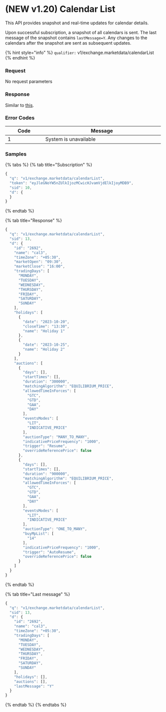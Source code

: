 # (NEW v1.20) Calendar List

This API provides snapshot and real-time updates for calendar details.&#x20;

Upon successful subscription, a snapshot of all calendars is sent. The last message of the snapshot contains `lastMessage=Y`. Any changes to the calendars after the snapshot are sent as subsequent updates.

{% hint style="info" %}
`qualifier:` v1/exchange.marketdata/calendarList
{% endhint %}

### **Request**

No request parameters



### **Response**

Similar to [this](https://www.postman.com/exberry-team/workspace/admin-api/folder/6229811-94a026ea-4e5c-48ae-84f9-9980a8e58278).



### **Error Codes**

<table><thead><tr><th width="150">Code</th><th width="554.4285714285713">Message</th></tr></thead><tbody><tr><td>1</td><td>System is unavailable</td></tr></tbody></table>



### **Samples**

{% tabs %}
{% tab title="Subscription" %}
```javascript
{
  "q": "v1/exchange.marketdata/calendarList",
  "token": "eyJleGNoYW5nZUlkIjozMCwicHJvamVjdElkIjoyMDB9",
  "sid": 10,
  "d": {
  }
}
```
{% endtab %}

{% tab title="Response" %}
```javascript
{
  "q": "v1/exchange.marketdata/calendarList",
  "sid": 13,
  "d": {
    "id": "2692",
    "name": "cal3",
    "timeZone": "+05:30",
    "marketOpen": "09:30",
    "marketClose": "16:00",
    "tradingDays": [
      "MONDAY",
      "TUESDAY",
      "WEDNESDAY",
      "THURSDAY",
      "FRIDAY",
      "SATURDAY",
      "SUNDAY"
    ],
    "holidays": [
      {
        "date": "2023-10-20",
        "closeTime": "13:30",
        "name": "Holiday 1"
      },
      {
        "date": "2023-10-25",
        "name": "Holiday 2"
      }
    ],
    "auctions": [
      {
        "days": [],
        "startTimes": [],
        "duration": "300000",
        "matchingAlgorithm": "EQUILIBRIUM_PRICE",
        "allowedTimeInForces": [
          "GTC",
          "GTD",
          "GAA",
          "DAY"
        ],
        "eventsModes": [
          "LIT",
          "INDICATIVE_PRICE"
        ],
        "auctionType": "MANY_TO_MANY",
        "indicativePriceFrequency": "1000",
        "trigger": "Resume",
        "overrideReferencePrice": false
      },
      {
        "days": [],
        "startTimes": [],
        "duration": "900000",
        "matchingAlgorithm": "EQUILIBRIUM_PRICE",
        "allowedTimeInForces": [
          "GTC",
          "GTD",
          "GAA",
          "DAY"
        ],
        "eventsModes": [
          "LIT",
          "INDICATIVE_PRICE"
        ],
        "auctionType": "ONE_TO_MANY",
        "buyMpList": [
          "14"
        ],
        "indicativePriceFrequency": "1000",
        "trigger": "AutoResume",
        "overrideReferencePrice": false
      }
    ]
  }
}
```
{% endtab %}

{% tab title="Last message" %}
```javascript
{
  "q": "v1/exchange.marketdata/calendarList",
  "sid": 13,
  "d": {
    "id": "2692",
    "name": "cal3",
    "timeZone": "+05:30",
    "tradingDays": [
      "MONDAY",
      "TUESDAY",
      "WEDNESDAY",
      "THURSDAY",
      "FRIDAY",
      "SATURDAY",
      "SUNDAY"
    ],
    "holidays": [],
    "auctions": [],
    "lastMessage": "Y"
  }
}
```
{% endtab %}
{% endtabs %}









